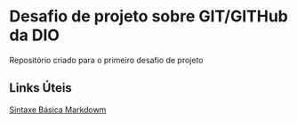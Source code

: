 # Desafio de projeto sobre GIT/GITHub da DIO
Repositório criado para o primeiro desafio de projeto

## Links Úteis
[Sintaxe Básica Markdowm](https://www.markdownguide.org/)

